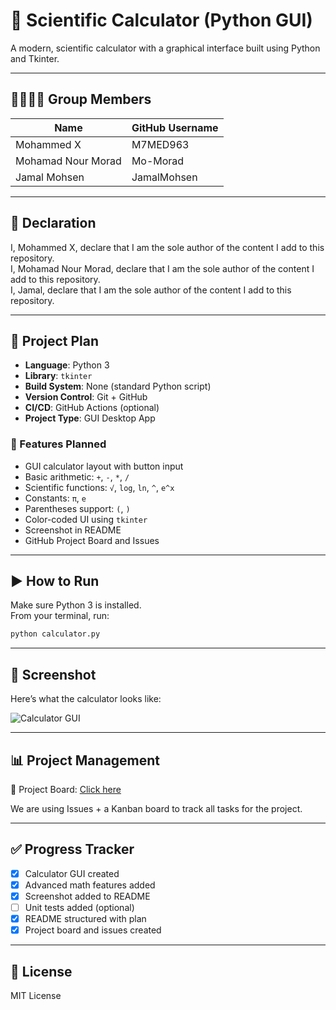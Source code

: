 # 🧮 Scientific Calculator (Python GUI)

A modern, scientific calculator with a graphical interface built using Python and Tkinter.

---

## 👨‍👩‍👧‍👦 Group Members

| Name              | GitHub Username        |
|-------------------|------------------------|
| Mohammed X        | M7MED963               |
| Mohamad Nour Morad| Mo-Morad               |
| Jamal Mohsen      | JamalMohsen            |

---

## 📜 Declaration

I, Mohammed X, declare that I am the sole author of the content I add to this repository.  
I, Mohamad Nour Morad, declare that I am the sole author of the content I add to this repository.  
I, Jamal, declare that I am the sole author of the content I add to this repository.  

---

## 📌 Project Plan

- **Language**: Python 3
- **Library**: `tkinter`
- **Build System**: None (standard Python script)
- **Version Control**: Git + GitHub
- **CI/CD**: GitHub Actions (optional)
- **Project Type**: GUI Desktop App

### 🔧 Features Planned

- GUI calculator layout with button input
- Basic arithmetic: `+`, `-`, `*`, `/`
- Scientific functions: `√`, `log`, `ln`, `^`, `e^x`
- Constants: `π`, `e`
- Parentheses support: `(`, `)`
- Color-coded UI using `tkinter`
- Screenshot in README
- GitHub Project Board and Issues

---

## ▶️ How to Run

Make sure Python 3 is installed.  
From your terminal, run:

```bash
python calculator.py
```

---

## 📸 Screenshot

Here’s what the calculator looks like:

![Calculator GUI](calculator-screenshot.png)

---

## 📊 Project Management

🔗 Project Board: [Click here](https://github.com/M7MED963/scientific-calculator/projects/1)


We are using Issues + a Kanban board to track all tasks for the project.

---

## ✅ Progress Tracker

- [x] Calculator GUI created
- [x] Advanced math features added
- [x] Screenshot added to README
- [ ] Unit tests added (optional)
- [x] README structured with plan
- [x] Project board and issues created

---

## 📄 License

MIT License
